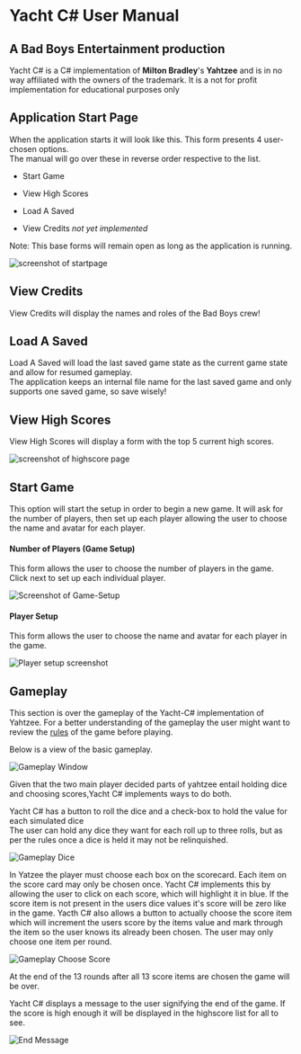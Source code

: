 Yacht C# User Manual
===================

A Bad Boys Entertainment production
---

Yacht C# is a C# implementation of **Milton Bradley**'s **Yahtzee** and is in no way affiliated with the owners of the trademark. It is a not for profit implementation for educational purposes only 

Application Start Page
---
When the application starts it will look like this.
This form presents 4 user-chosen options.
<br>The manual will go over these in reverse order respective to the list.

* Start Game

* View High Scores

* Load A Saved

* View Credits <i>not yet implemented</i>

Note: This base forms will remain open as long as the application is running.
<!-- /home/b3lial/Winblows/WinblowsMem/BadBoysUserManual/assets/ 
directory of all images just in case we have issues-->


![screenshot of startpage](StartAPP_edited.png)

View Credits
---
View Credits will display the names and roles of the Bad Boys crew!

Load A Saved
---

Load A Saved will  load the last saved game state as the current game state and allow for resumed gameplay.
<br>The application keeps an internal file name for the last saved game and only supports one saved game, so save wisely!

View High Scores
---

View High Scores will display a form with the top 5 current high scores.

![screenshot of highscore page](HighScorePane_edited.png)

Start Game
---
This option will start the setup in order to begin a new game.
It will ask for the number of players, then set up each player allowing the user to choose the name and avatar for each player. 

<h4>Number of Players (Game Setup)</h4>


This form allows the user to choose the number of players in the game.
<br> Click next to set up each individual player.

![Screenshot of Game-Setup](NumberOfPlayers_edited.png)


<h4>Player Setup</h4>

This form allows the user to choose the name and avatar for each player in the game.

![Player setup screenshot](PlayerSetup_edited.png)

Gameplay 
---
This section is over the gameplay of the Yacht-C# implementation of Yahtzee.
For a better understanding of the gameplay the user might want to review the [rules](http://www.yahtzee.org.uk/rules.html) of the game before playing.

Below is a view of the basic gameplay.

![Gameplay Window](gameplayWithoutGraphics_edited.png)

Given that the two main player decided parts of yahtzee entail holding dice and choosing scores,Yacht C# implements ways to do both.

Yacht C# has a button to roll the dice and a check-box to hold the value for each simulated dice
<br>The user can hold any dice they want for each roll up to three rolls, but as per the rules once a dice is held it may not be relinquished.


![Gameplay Dice](GameplayChecked_edited.png)

In Yatzee the player must choose each box on the scorecard. Each item on the score card may only be chosen once.
Yacht C# implements this by allowing the user to click on each score, which will highlight it in blue. If the score item is not present in the users dice values it's score will be zero like in the game.
Yacth C# also allows a button to actually choose the score item which will increment the users score by the items value and mark through the item so the user knows its already been chosen. The user may only choose one item per round.

![Gameplay Choose Score](GameplayMarkedThrough_edited.png)

At the end of the 13 rounds after all 13 score items are chosen the game will be over. 

Yacht C# displays a message to the user signifying the end of the game. If the score is high enough it will be displayed in the highscore list for all to see.

![End Message](EndGame_edited.png)